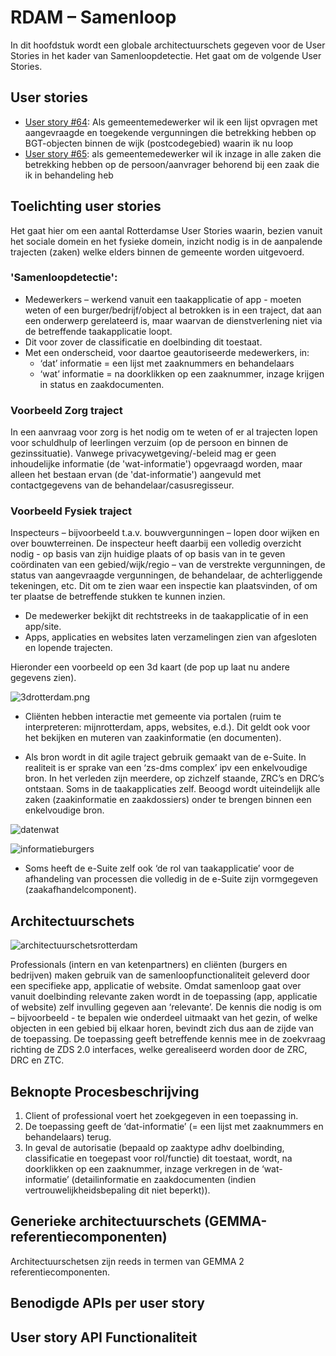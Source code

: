 # RDAM – Samenloop

In dit hoofdstuk wordt een globale architectuurschets gegeven voor de User Stories in het kader van Samenloopdetectie. Het gaat om de volgende User Stories.

## User stories

* [User story #64](https://github.com/VNG-Realisatie/gemma-zaken/issues/64): Als gemeentemedewerker wil ik een lijst opvragen met aangevraagde en toegekende vergunningen die betrekking hebben op BGT-objecten binnen de wijk (postcodegebied) waarin ik nu loop
* [User story #65](https://github.com/VNG-Realisatie/gemma-zaken/issues/65): als gemeentemedewerker wil ik inzage in alle zaken die betrekking hebben op de persoon/aanvrager behorend bij een zaak die ik in behandeling heb

## Toelichting user stories

Het gaat hier om een aantal Rotterdamse User Stories waarin, bezien vanuit het sociale domein en het fysieke domein, inzicht nodig is in de aanpalende trajecten (zaken) welke elders binnen de gemeente worden uitgevoerd.

### 'Samenloopdetectie':

* Medewerkers – werkend vanuit een taakapplicatie of app - moeten weten of een burger/bedrijf/object al betrokken is in een traject, dat aan een onderwerp gerelateerd is, maar waarvan de dienstverlening niet via de betreffende taakapplicatie loopt.
* Dit voor zover de classificatie en doelbinding dit toestaat.
* Met een onderscheid, voor daartoe geautoriseerde medewerkers, in:
    * ‘dat’ informatie = een lijst met zaaknummers en behandelaars
    * ‘wat’ informatie = na doorklikken op een zaaknummer, inzage krijgen in status en zaakdocumenten.  

### Voorbeeld Zorg traject

In een aanvraag voor zorg is het nodig om te weten of er al trajecten lopen voor schuldhulp of leerlingen verzuim (op de persoon en binnen de gezinssituatie). Vanwege privacywetgeving/-beleid mag er geen inhoudelijke informatie (de 'wat-informatie') opgevraagd worden, maar alleen het bestaan ervan (de 'dat-informatie') aangevuld met contactgegevens van de behandelaar/casusregisseur.

### Voorbeeld Fysiek traject

Inspecteurs – bijvoorbeeld t.a.v. bouwvergunningen – lopen door wijken en over bouwterreinen. De inspecteur heeft daarbij een volledig overzicht nodig - op basis van zijn huidige plaats of op basis van in te geven coördinaten van een gebied/wijk/regio – van de verstrekte vergunningen, de status van aangevraagde vergunningen, de behandelaar, de achterliggende tekeningen, etc. Dit om te zien waar een inspectie kan plaatsvinden, of om ter plaatse de betreffende stukken te kunnen inzien.

* De medewerker bekijkt dit rechtstreeks in de taakapplicatie of in een app/site.
* Apps, applicaties en websites laten verzamelingen zien van afgesloten en lopende trajecten.

Hieronder een voorbeeld op een 3d kaart (de pop up laat nu andere gegevens zien).

![3drotterdam.png](https://github.com/VNG-Realisatie/gemma-zaken/docs/processen/bestanden/rotterdam/3drotterdam.png)

* Cliënten hebben interactie met gemeente via portalen (ruim te interpreteren: mijnrotterdam, apps, websites, e.d.). Dit geldt ook voor het bekijken en muteren van zaakinformatie (en documenten).

* Als bron wordt in dit agile traject gebruik gemaakt van de e-Suite.
In realiteit is er sprake van een ‘zs-dms complex’ ipv een enkelvoudige bron. In het verleden zijn meerdere, op zichzelf staande, ZRC’s en DRC’s ontstaan. Soms in de taakapplicaties zelf. Beoogd wordt uiteindelijk alle zaken (zaakinformatie en zaakdossiers) onder te brengen binnen een enkelvoudige bron.

![datenwat](https://github.com/VNG-Realisatie/gemma-zaken/docs/processen/bestanden/rotterdam/datenwat.png)

![informatieburgers](https://github.com/VNG-Realisatie/gemma-zaken/docs/processen/bestanden/rotterdam/informatieburgers.png)

* Soms heeft de e-Suite zelf ook ‘de rol van taakapplicatie’ voor de afhandeling van processen die volledig in de e-Suite zijn vormgegeven (zaakafhandelcomponent).

## Architectuurschets

![architectuurschetsrotterdam](https://github.com/VNG-Realisatie/gemma-zaken/docs/processen/bestanden/rotterdam/architectuurschetsrotterdam.png)

Professionals (intern en van ketenpartners) en cliënten (burgers en bedrijven) maken gebruik van de samenloopfunctionaliteit geleverd door een specifieke app, applicatie of website. Omdat samenloop gaat over vanuit doelbinding relevante zaken wordt in de toepassing (app, applicatie of website) zelf invulling gegeven aan ‘relevante’. De kennis die nodig is om – bijvoorbeeld - te bepalen wie onderdeel uitmaakt van het gezin, of welke objecten in een gebied bij elkaar horen, bevindt zich dus aan de zijde van de toepassing. De toepassing geeft betreffende kennis mee in de zoekvraag richting de ZDS 2.0 interfaces, welke gerealiseerd worden door de ZRC, DRC en ZTC.

## Beknopte Procesbeschrijving

1.	Client of professional voert het zoekgegeven in een toepassing in.
2.	De toepassing geeft de ‘dat-informatie’ (= een lijst met zaaknummers en behandelaars) terug.
3.	In geval de autorisatie (bepaald op zaaktype adhv doelbinding, classificatie en toegepast voor rol/functie) dit toestaat, wordt, na doorklikken op een zaaknummer, inzage verkregen in de ‘wat-informatie’ (detailinformatie en zaakdocumenten (indien vertrouwelijkheidsbepaling dit niet beperkt)). 

## Generieke architectuurschets (GEMMA-referentiecomponenten)

Architectuurschetsen zijn reeds in termen van GEMMA 2 referentiecomponenten.

## Benodigde APIs per user story

## User story	API	Functionaliteit
